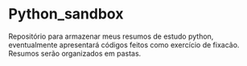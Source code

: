 # Python_sandbox

Repositório para armazenar meus resumos de estudo python, eventualmente apresentará códigos feitos como exercício de fixacão.
Resumos serão organizados em pastas.